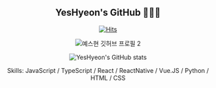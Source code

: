 <div align="center">

## YesHyeon's GitHub 🧑🏻‍💻
[![Hits](https://hits.seeyoufarm.com/api/count/incr/badge.svg?url=https%3A%2F%2Fgithub.com%2FYesHyeon&count_bg=%23345A18&title_bg=%2341A890&icon=&icon_color=%23E7E7E7&title=hits&edge_flat=false)](https://github.com/YesHyeon)
  
![예스현 깃허브 프로필 2](https://user-images.githubusercontent.com/81014501/162112028-8be4e01a-03f2-4021-8c35-78af2f4c6022.jpg)
  

![YesHyeon's GitHub stats](https://github-readme-stats.vercel.app/api?username=YesHyeon&show_icons=true&theme=highcontrast)

Skills: JavaScript / TypeScript / React / ReactNative / Vue.JS / Python / HTML / CSS


</div>

